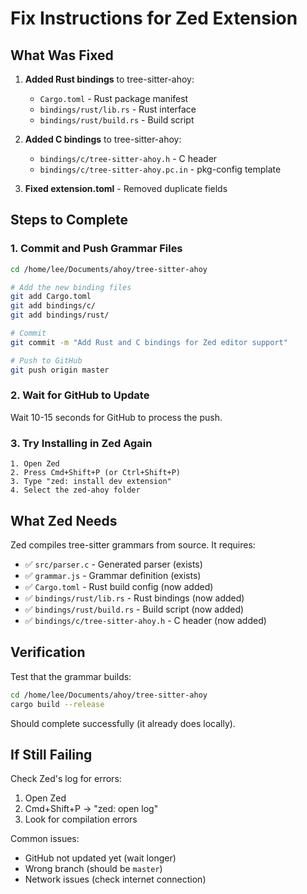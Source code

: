 # Fix Instructions for Zed Extension

## What Was Fixed

1. **Added Rust bindings** to tree-sitter-ahoy:
   - `Cargo.toml` - Rust package manifest
   - `bindings/rust/lib.rs` - Rust interface
   - `bindings/rust/build.rs` - Build script

2. **Added C bindings** to tree-sitter-ahoy:
   - `bindings/c/tree-sitter-ahoy.h` - C header
   - `bindings/c/tree-sitter-ahoy.pc.in` - pkg-config template

3. **Fixed extension.toml** - Removed duplicate fields

## Steps to Complete

### 1. Commit and Push Grammar Files

```bash
cd /home/lee/Documents/ahoy/tree-sitter-ahoy

# Add the new binding files
git add Cargo.toml
git add bindings/c/
git add bindings/rust/

# Commit
git commit -m "Add Rust and C bindings for Zed editor support"

# Push to GitHub
git push origin master
```

### 2. Wait for GitHub to Update
Wait 10-15 seconds for GitHub to process the push.

### 3. Try Installing in Zed Again

```
1. Open Zed
2. Press Cmd+Shift+P (or Ctrl+Shift+P)
3. Type "zed: install dev extension"
4. Select the zed-ahoy folder
```

## What Zed Needs

Zed compiles tree-sitter grammars from source. It requires:

- ✅ `src/parser.c` - Generated parser (exists)
- ✅ `grammar.js` - Grammar definition (exists)
- ✅ `Cargo.toml` - Rust build config (now added)
- ✅ `bindings/rust/lib.rs` - Rust bindings (now added)
- ✅ `bindings/rust/build.rs` - Build script (now added)
- ✅ `bindings/c/tree-sitter-ahoy.h` - C header (now added)

## Verification

Test that the grammar builds:

```bash
cd /home/lee/Documents/ahoy/tree-sitter-ahoy
cargo build --release
```

Should complete successfully (it already does locally).

## If Still Failing

Check Zed's log for errors:
1. Open Zed
2. Cmd+Shift+P → "zed: open log"
3. Look for compilation errors

Common issues:
- GitHub not updated yet (wait longer)
- Wrong branch (should be `master`)
- Network issues (check internet connection)
